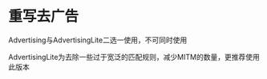 重写去广告
===

Advertising与AdvertisingLite二选一使用，不可同时使用

AdvertisingLite为去除一些过于宽泛的匹配规则，减少MITM的数量，更推荐使用此版本
